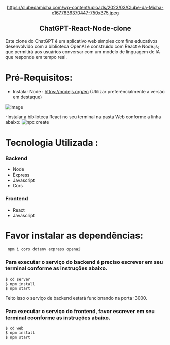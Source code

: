  

<div align="center">

 https://clubedamicha.com/wp-content/uploads/2023/03/Clube-da-Micha-e1677836370447-750x375.jpeg

</div>

<h2 align="center">
 ChatGPT-React-Node-clone
</h2>


Este clone do ChatGPT é um aplicativo web simples com fins educativos desenvolvido com a biblioteca OpenAI e construído com React e Node.js; que permitirá aos usuários conversar com um modelo de linguagem de IA que responde em tempo real.

# Pré-Requisitos:
- Instalar Node : https://nodejs.org/en
  (Utilizar preferêncialmente a versão em destaque)
 
![image](https://github.com/DaveSimoes/chatgpt-react-node-clone/assets/109705197/d2861369-d049-42be-b741-b0641fd1c9ac)




-Instalar a biblioteca React no seu terminal na pasta Web conforme a linha abaixo: 
![npx create](https://github.com/DaveSimoes/chatgpt-react-node-clone/assets/109705197/5b15a35a-fbe7-46cf-81a9-5a64926cd855)






# Tecnologia Utilizada :

### Backend
  - Node
  - Express
  - Javascript
  - Cors

### Frontend
  - React
  - Javascript

# Favor instalar as dependências:
```sh
 npm i cors dotenv express openai
```
### Para executar o serviço do backend é preciso escrever em seu terminal conforme as instruções abaixo.

```sh
$ cd server
$ npm install
$ npm start
```

Feito isso o serviço de backend estará funcionando na porta :3000. 

### Para executar o serviço do frontend, favor escrever em seu terminal cconforme as instruções abaixo.

```sh
$ cd web
$ npm install
$ npm start
```

